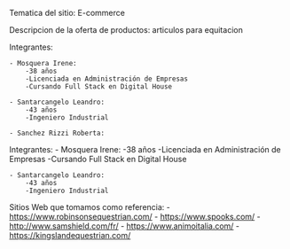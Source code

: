 Tematica del sitio: E-commerce

Descripcion de la oferta de productos: articulos para equitacion

Integrantes:
    
    - Mosquera Irene: 
        -38 años
        -Licenciada en Administración de Empresas
        -Cursando Full Stack en Digital House
        
    - Santarcangelo Leandro:
        -43 años
        -Ingeniero Industrial

    - Sanchez Rizzi Roberta:

Integrantes:
    - Mosquera Irene: 
        -38 años
        -Licenciada en Administración de Empresas
        -Cursando Full Stack en Digital House
        
    - Santarcangelo Leandro:
        -43 años
        -Ingeniero Industrial


Sitios Web que tomamos como referencia:
    - https://www.robinsonsequestrian.com/
    - https://www.spooks.com/
    - http://www.samshield.com/fr/
    - https://www.animoitalia.com/
    - https://kingslandequestrian.com/
